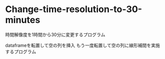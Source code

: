 # Change-time-resolution-to-30-minutes
時間解像度を1時間から30分に変更するプログラム

dataframeを転置して空の列を挿入
もう一度転置して空の列に線形補間を実施するプログラム
